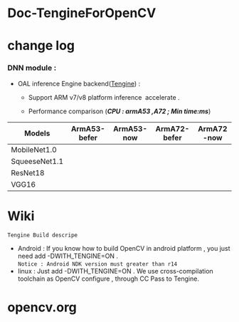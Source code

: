 # Doc-TengineForOpenCV

# change log
### DNN module :

* OAL inference Engine backend([Tengine](https://github.com/OAID/Tengine)) : 
    - Support ARM v7/v8 platform inference  accelerate . 

    -  Performance comparison (***CPU : armA53 ,A72 ; Min time:ms***)

| Models | ArmA53-befer   | ArmA53-now  | ArmA72-befer  | ArmA72 -now  | 
| ---       | ---                  | ---               | ---                 | ---                 |
| MobileNet1.0 |              |                    |                      |
| SqueeseNet1.1 |  |  |  |
| ResNet18 |  |  |  |
| VGG16 |  |  |  |

# Wiki 
```Tengine Build descripe  ``` 
* Android : 
    If  you know how to build OpenCV in android platform , you just need add -DWITH_TENGINE=ON .   
    ``` Notice : Android NDK version must greater than r14 ```
* linux :
    Just add -DWITH_TENGINE=ON . We use cross-compilation toolchain as OpenCV configure , through CC Pass to Tengine. 
    
    
# opencv.org 


